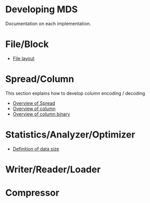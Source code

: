 # Developing MDS

Documentation on each implementation.

# File/Block

* [File layout](file_layout.md)

# Spread/Column

This section explains how to develop column encoding / decoding

* [Overview of Spread]()
* [Overview of column]()
* [Overview of column binary](binary/column_binary.md)

# Statistics/Analyzer/Optimizer

* [Definition of data size](statistics/data_size.md)

# Writer/Reader/Loader

# Compressor


